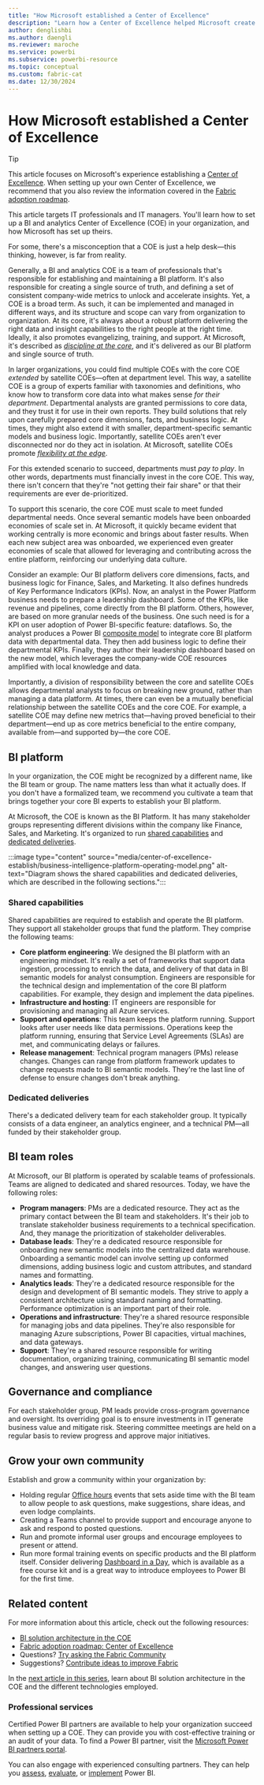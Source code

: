 ```yaml
---
title: "How Microsoft established a Center of Excellence"
description: "Learn how a Center of Excellence helped Microsoft create a standardized analytics and data platform to unlock insights with the right operating model, stakeholder engagement, and shared and dedicated investments."
author: denglishbi
ms.author: daengli
ms.reviewer: maroche
ms.service: powerbi
ms.subservice: powerbi-resource
ms.topic: conceptual
ms.custom: fabric-cat
ms.date: 12/30/2024
---
```


# How Microsoft established a Center of Excellence

> [!TIP]
> This article focuses on Microsoft's experience establishing a [Center of Excellence](fabric-adoption-roadmap-center-of-excellence.md). When setting up your own Center of Excellence, we recommend that you also review the information covered in the [Fabric adoption roadmap](fabric-adoption-roadmap.md).

This article targets IT professionals and IT managers. You'll learn how to set up a BI and analytics Center of Excellence (COE) in your organization, and how Microsoft has set up theirs.

For some, there's a misconception that a COE is just a help desk—this thinking, however, is far from reality.

Generally, a BI and analytics COE is a team of professionals that's responsible for establishing and maintaining a BI platform. It's also responsible for creating a single source of truth, and defining a set of consistent company-wide metrics to unlock and accelerate insights. Yet, a COE is a broad term. As such, it can be implemented and managed in different ways, and its structure and scope can vary from organization to organization. At its core, it's always about a robust platform delivering the right data and insight capabilities to the right people at the right time. Ideally, it also promotes evangelizing, training, and support. At Microsoft, it's described as _[discipline at the core](center-of-excellence-microsoft-business-intelligence-transformation.md#discipline-at-the-core)_, and it's delivered as our BI platform and single source of truth.

In larger organizations, you could find multiple COEs with the core COE _extended_ by satellite COEs—often at department level. This way, a satellite COE is a group of experts familiar with taxonomies and definitions, who know how to transform core data into what makes sense _for their department_. Departmental analysts are granted permissions to core data, and they trust it for use in their own reports. They build solutions that rely upon carefully prepared core dimensions, facts, and business logic. At times, they might also extend it with smaller, department-specific semantic models and business logic. Importantly, satellite COEs aren't ever disconnected nor do they act in isolation. At Microsoft, satellite COEs promote _[flexibility at the edge](center-of-excellence-microsoft-business-intelligence-transformation.md#flexibility-at-the-edge)_.

For this extended scenario to succeed, departments must _pay to play_. In other words, departments must financially invest in the core COE. This way, there isn't concern that they're "not getting their fair share" or that their requirements are ever de-prioritized.

To support this scenario, the core COE must scale to meet funded departmental needs. Once several semantic models have been onboarded economies of scale set in. At Microsoft, it quickly became evident that working centrally is more economic and brings about faster results. When each new subject area was onboarded, we experienced even greater economies of scale that allowed for leveraging and contributing across the entire platform, reinforcing our underlying data culture.

Consider an example: Our BI platform delivers core dimensions, facts, and business logic for Finance, Sales, and Marketing. It also defines hundreds of Key Performance Indicators (KPIs). Now, an analyst in the Power Platform business needs to prepare a leadership dashboard. Some of the KPIs, like revenue and pipelines, come directly from the BI platform. Others, however, are based on more granular needs of the business. One such need is for a KPI on user adoption of Power BI-specific feature: dataflows. So, the analyst produces a Power BI [composite model](composite-model-guidance.md) to integrate core BI platform data with departmental data. They then add business logic to define their departmental KPIs. Finally, they author their leadership dashboard based on the new model, which leverages the company-wide COE resources amplified with local knowledge and data.

Importantly, a division of responsibility between the core and satellite COEs allows departmental analysts to focus on breaking new ground, rather than managing a data platform. At times, there can even be a mutually beneficial relationship between the satellite COEs and the core COE. For example, a satellite COE may define new metrics that—having proved beneficial to their department—end up as core metrics beneficial to the entire company, available from—and supported by—the core COE.

## BI platform

In your organization, the COE might be recognized by a different name, like the BI team or group. The name matters less than what it actually does. If you don't have a formalized team, we recommend you cultivate a team that brings together your core BI experts to establish your BI platform.

At Microsoft, the COE is known as the BI Platform. It has many stakeholder groups representing different divisions within the company like Finance, Sales, and Marketing. It's organized to run [shared capabilities](#shared-capabilities) and [dedicated deliveries](#dedicated-deliveries).

:::image type="content" source="media/center-of-excellence-establish/business-intelligence-platform-operating-model.png" alt-text="Diagram shows the shared capabilities and dedicated deliveries, which are described in the following sections.":::

### Shared capabilities

Shared capabilities are required to establish and operate the BI platform. They support all stakeholder groups that fund the platform. They comprise the following teams:

- **Core platform engineering**: We designed the BI platform with an engineering mindset. It's really a set of frameworks that support data ingestion, processing to enrich the data, and delivery of that data in BI semantic models for analyst consumption. Engineers are responsible for the technical design and implementation of the core BI platform capabilities. For example, they design and implement the data pipelines.
- **Infrastructure and hosting**: IT engineers are responsible for provisioning and managing all Azure services.
- **Support and operations**: This team keeps the platform running. Support looks after user needs like data permissions. Operations keep the platform running, ensuring that Service Level Agreements (SLAs) are met, and communicating delays or failures.
- **Release management**: Technical program managers (PMs) release changes. Changes can range from platform framework updates to change requests made to BI semantic models. They're the last line of defense to ensure changes don't break anything.

### Dedicated deliveries

There's a dedicated delivery team for each stakeholder group. It typically consists of a data engineer, an analytics engineer, and a technical PM—all funded by their stakeholder group.

## BI team roles

At Microsoft, our BI platform is operated by scalable teams of professionals. Teams are aligned to dedicated and shared resources. Today, we have the following roles:

- **Program managers**: PMs are a dedicated resource. They act as the primary contact between the BI team and stakeholders. It's their job to translate stakeholder business requirements to a technical specification. And, they manage the prioritization of stakeholder deliverables.
- **Database leads**: They're a dedicated resource responsible for onboarding new semantic models into the centralized data warehouse. Onboarding a semantic model can involve setting up conformed dimensions, adding business logic and custom attributes, and standard names and formatting.
- **Analytics leads**: They're a dedicated resource responsible for the design and development of BI semantic models. They strive to apply a consistent architecture using standard naming and formatting. Performance optimization is an important part of their role.
- **Operations and infrastructure**: They're a shared resource responsible for managing jobs and data pipelines. They're also responsible for managing Azure subscriptions, Power BI capacities, virtual machines, and data gateways.
- **Support**: They're a shared resource responsible for writing documentation, organizing training, communicating BI semantic model changes, and answering user questions.

## Governance and compliance

For each stakeholder group, PM leads provide cross-program governance and oversight. Its overriding goal is to ensure investments in IT generate business value and mitigate risk. Steering committee meetings are held on a regular basis to review progress and approve major initiatives.

## Grow your own community

Establish and grow a community within your organization by:

- Holding regular [Office hours](fabric-adoption-roadmap-mentoring-and-user-enablement.md#office-hours) events that sets aside time with the BI team to allow people to ask questions, make suggestions, share ideas, and even lodge complaints.
- Creating a Teams channel to provide support and encourage anyone to ask and respond to posted questions.
- Run and promote informal user groups and encourage employees to present or attend.
- Run more formal training events on specific products and the BI platform itself. Consider delivering [Dashboard in a Day](https://www.microsoft.com/power-platform/products/power-bi/diad), which is available as a free course kit and is a great way to introduce employees to Power BI for the first time.

## Related content

For more information about this article, check out the following resources:

- [BI solution architecture in the COE](center-of-excellence-business-intelligence-solution-architecture.md)
- [Fabric adoption roadmap: Center of Excellence](fabric-adoption-roadmap-center-of-excellence.md)
- Questions? [Try asking the Fabric Community](https://community.fabric.microsoft.com/)
- Suggestions? [Contribute ideas to improve Fabric](https://ideas.fabric.microsoft.com/)

In the [next article in this series](center-of-excellence-business-intelligence-solution-architecture.md), learn about BI solution architecture in the COE and the different technologies employed.

### Professional services

Certified Power BI partners are available to help your organization succeed when setting up a COE. They can provide you with cost-effective training or an audit of your data. To find a Power BI partner, visit the [Microsoft Power BI partners portal](https://www.microsoft.com/power-platform/products/power-bi/partners).

You can also engage with experienced consulting partners. They can help you [assess](https://appsource.microsoft.com/en-us/marketplace/consulting-services?product=power-bi&serviceType=assessment&country=ALL&region=ALL), [evaluate](https://appsource.microsoft.com/en-us/marketplace/consulting-services?product=power-bi&serviceType=proof-of-concept&country=ALL&region=ALL), or [implement](https://appsource.microsoft.com/en-us/marketplace/consulting-services?product=power-bi&serviceType=implementation&country=ALL&region=ALL&page=1) Power BI.
